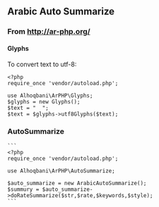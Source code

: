 ## Arabic Auto Summarize
### From http://ar-php.org/

#### Glyphs
To convert text to utf-8:
```
<?php
require_once 'vendor/autoload.php';

use Alhoqbani\ArPHP\Glyphs;
$glyphs = new Glyphs();
$text = "  ";
$text = $glyphs->utf8Glyphs($text);
```

### AutoSummarize
``````
```
<?php
require_once 'vendor/autoload.php';

use Alhoqbani\ArPHP\AutoSummarize;

$auto_summarize = new ArabicAutoSummarize();
$summury = $auto_summarize->doRateSummarize($str,$rate,$keywords,$style);
```